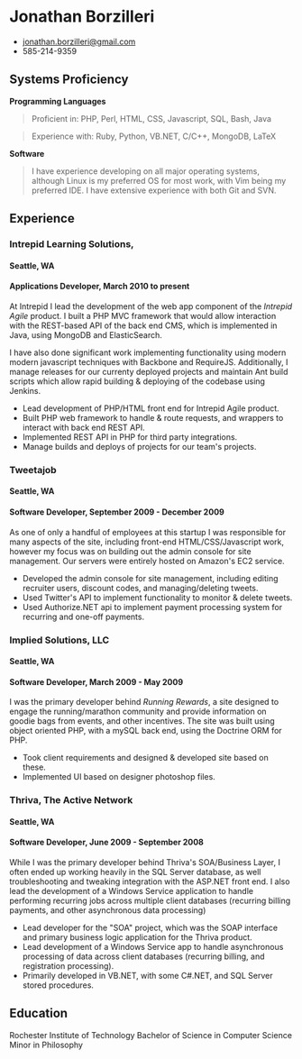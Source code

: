 # Jonathan Borzilleri

 * <jonathan.borzilleri@gmail.com>
 * 585-214-9359

## Systems Proficiency

**Programming Languages**

 > Proficient in: PHP, Perl, HTML, CSS, Javascript, SQL, Bash, Java

 > Experience with: Ruby, Python, VB.NET, C/C++, MongoDB, LaTeX

**Software**

 > I have experience developing on all major operating systems, although Linux is my preferred OS for most work, with Vim being my preferred IDE. I have extensive experience with both Git and SVN.

## Experience

### Intrepid Learning Solutions,
#### Seattle, WA
#### Applications Developer, March 2010 to present

At Intrepid I lead the development of the web app component of the *Intrepid Agile* product. I built a PHP MVC framework that would allow interaction with the REST-based API of the back end CMS, which is implemented in Java, using MongoDB and ElasticSearch.

I have also done significant work implementing functionality using modern modern javascript techniques with Backbone and RequireJS. Additionally, I manage releases for our currenty deployed projects and maintain Ant build scripts which allow rapid building \& deploying of the codebase using Jenkins.

 * Lead development of PHP/HTML front end for Intrepid Agile product.
 * Built PHP web framework to handle \& route requests, and wrappers to interact with back end REST API.
 * Implemented REST API in PHP for third party integrations.
 * Manage builds and deploys of projects for our team's projects.

### Tweetajob
#### Seattle, WA
#### Software Developer, September 2009 - December 2009

As one of only a handful of employees at this startup I was responsible for many aspects of the site, including front-end HTML/CSS/Javascript work, however my focus was on building out the admin console for site management. Our servers were entirely hosted on Amazon's EC2 service.

 * Developed the admin console for site management, including editing recruiter users, discount codes, and managing/deleting tweets.
 * Used Twitter's API to implement functionality to monitor & delete tweets.
 * Used Authorize.NET api to implement payment processing system for recurring
 and one-off payments.

### Implied Solutions, LLC
#### Seattle, WA
#### Software Developer, March 2009 - May 2009

I was the primary developer behind *Running Rewards*, a site designed to engage the running/marathon community and provide information on goodie bags from events, and other incentives. The site was built using object oriented PHP, with a mySQL back end, using the Doctrine ORM for PHP.

 * Took client requirements and designed & developed site based on these.
 * Implemented UI based on designer photoshop files.

### Thriva, The Active Network
#### Seattle, WA
#### Software Developer, June 2009 - September 2008

While I was the primary developer behind Thriva's SOA/Business Layer, I often ended up working heavily in the SQL Server database, as well troubleshooting and tweaking integration with the ASP.NET front end. I also lead the development of a Windows Service application to handle performing recurring jobs across multiple client databases (recurring billing payments, and other asynchronous data processing)

 * Lead developer for the "SOA" project, which was the SOAP interface and primary business logic application for the Thriva product.
 * Lead development of a Windows Service app to handle asynchronous processing of data across client databases (recurring billing, and registration processing).
 * Primarily developed in VB.NET, with some C#.NET, and SQL Server stored procedures.

## Education

Rochester Institute of Technology
Bachelor of Science in Computer Science
Minor in Philosophy
